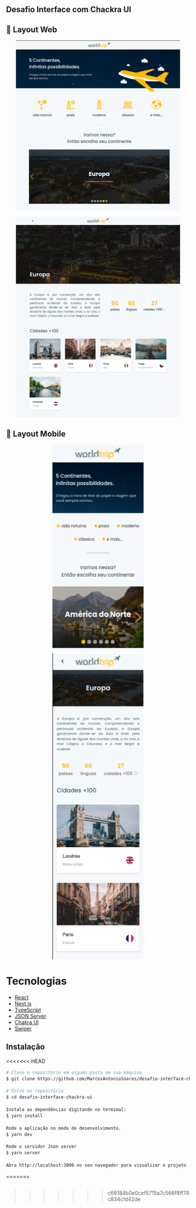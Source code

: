 ## Desafio Interface com Chackra UI

## 🎨 Layout Web
<p align="center">
    <img src="https://github.com/MarcosAntonioSoares/MarcosAntonioSoares/blob/main/Screenshot_20211229_144215.png" width="450" />
</p>


<p align="center">
    <img src="https://github.com/MarcosAntonioSoares/MarcosAntonioSoares/blob/main/Screenshot_20211229_144825.png" width="450" />
</p>

## 🎨 Layout Mobile

<p align="center">
    <img src="https://github.com/MarcosAntonioSoares/MarcosAntonioSoares/blob/main/mobile.png" width="250" />
  <br>
    <img src="https://github.com/MarcosAntonioSoares/MarcosAntonioSoares/blob/main/mobile2.png" width="250" />
</p>

Tecnologias
===================

<!--ts-->
   * <a href="https://pt-br.reactjs.org/">React</a>
   * <a href="https://nextjs.org/">Next.js</a>
   * <a href="https://www.typescriptlang.org/">TypeScript</a>
   * <a href="https://github.com/typicode/json-server">JSON Server</a>
   * <a href="https://chakra-ui.com/">Chakra UI</a>
   * <a href="https://swiperjs.com/">Swiper</a>
<!--te-->

<h2>Instalação</h2>
<<<<<<< HEAD

```bash
# Clone o repositório em alguma pasta em sua máquina
$ git clone https://github.com/MarcosAntonioSoares/desafio-interface-chackra-ui.git

# Entre no repositório
$ cd desafio-interface-chackra-ui

Instale as dependências digitando no termimal:
$ yarn install

Rode a aplicação no modo de desenvolvimento.
$ yarn dev

Rode o servidor Json server
$ yarn server

Abra http://localhost:3000 no seu navegador para visualizar o projeto
```
=======
```bash

```
>>>>>>> c69184b0e0cef5715a7c566f8ff78c834cfd42de
